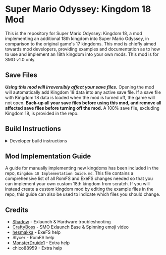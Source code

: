 # Super Mario Odyssey: Kingdom 18 Mod

This is the repository for Super Mario Odyssey: Kingdom 18, a mod implementing an additional 18th kingdom into Super Mario Odyssey, in comparison to the original game's 17 kingdoms. This mod is chiefly aimed towards mod developers, providing examples and documentation as to how to use and implement an 18th kingdom into your own mods. This mod is for SMO v1.0 only.

## Save Files
***Using this mod will irreversibly affect your save files.*** Opening the mod will automatically add Kingdom 18 data into any active save file. If a save file with Kingdom 18 data is loaded when the mod is turned off, the game will not open. **Back-up all your save files before using this mod, and remove all affected save files before turning off the mod.** A 100% save file, excluding Kingdom 18, is provided in the repo.


## Build Instructions

<details>

<summary>Developer build instructions</summary>

  ### Building Prerequisites

  - [devkitPro](https://devkitpro.org/) 
  - Python 3
  - The [Keystone-Engine](https://www.keystone-engine.org/) Python Module

  ### Building

  Build has only been tested on WSL2 running Ubuntu 20.04.1.

  Just run:
  ```
  DEVKITPRO={path_to_devkitpro} make
  ```

  On Ubuntu (and other Debian-based systems), devkitPro will be installed to `/opt/devkitpro` by default:

  ```
  DEVKITPRO=/opt/devkitpro/ make
  ```

</details>

## Mod Implementation Guide

A guide for manually implementing new kingdoms has been included in the repo, `Kingdom 18 Implementation Guide.md`. This file contains a comprehensive list of all RomFS and ExeFS changes needed so that you can implement your own custom 18th kingdom from scratch. If you will instead create a custom kingdom mod by editing the example files in the repo, this guide can also be used to indicate which files you should change.

## Credits
- [Shadow](https://github.com/shadowninja108/exlaunch) - Exlaunch & Hardware troubleshooting
- [CraftyBoss](https://github.com/CraftyBoss/SMO-Exlaunch-Base) - SMO Exlaunch Base & Spinning emoji video
- [hesmakka](https://github.com/LynxDev2) - ExeFS help
- Slycer - RomFS help
- [MonsterDruide1](https://github.com/MonsterDruide1/OdysseyDecomp/tree/master) - Extra help
- chico88959 - Extra help